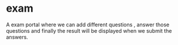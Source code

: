 # exam
A exam portal where we can add different questions , answer those questions and finally the result will be displayed when we submit the answers.
